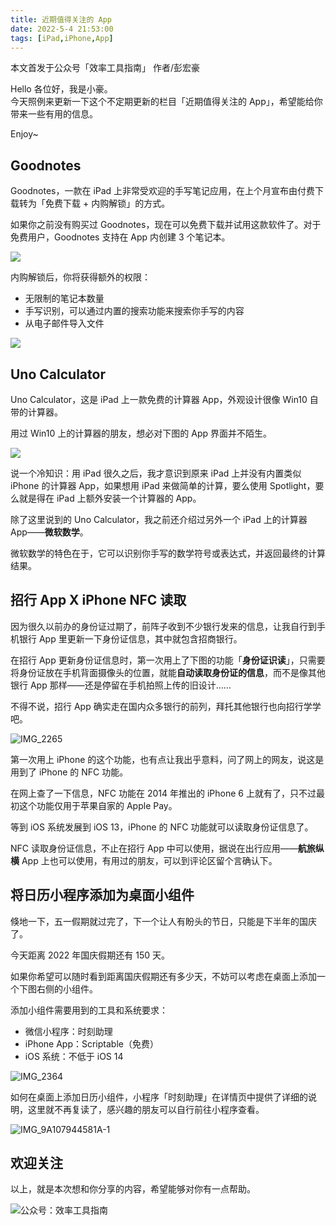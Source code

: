 ```yaml
---
title: 近期值得关注的 App                                     
date: 2022-5-4 21:53:00               
tags: [iPad,iPhone,App]                                                             
--- 
```


本文首发于公众号「效率工具指南」
作者/彭宏豪     

Hello 各位好，我是小豪。  
今天照例来更新一下这个不定期更新的栏目「近期值得关注的 App」，希望能给你带来一些有用的信息。

Enjoy~       

## Goodnotes

Goodnotes，一款在 iPad 上非常受欢迎的手写笔记应用，在上个月宣布由付费下载转为「免费下载 + 内购解锁」的方式。  

如果你之前没有购买过 Goodnotes，现在可以免费下载并试用这款软件了。对于免费用户，Goodnotes 支持在 App 内创建 3 个笔记本。    

![](https://article-picbed-1302715071.cos.ap-guangzhou.myqcloud.com/2022/05/04/16516687639596.jpg)

内购解锁后，你将获得额外的权限： 

* 无限制的笔记本数量  
* 手写识别，可以通过内置的搜索功能来搜索你手写的内容   
* 从电子邮件导入文件      

![](https://article-picbed-1302715071.cos.ap-guangzhou.myqcloud.com/2022/05/04/16516688928219.jpg)

## Uno Calculator

Uno Calculator，这是 iPad 上一款免费的计算器 App，外观设计很像 Win10 自带的计算器。   

用过 Win10 上的计算器的朋友，想必对下图的 App 界面并不陌生。   

![](https://article-picbed-1302715071.cos.ap-guangzhou.myqcloud.com/2022/05/04/16516691992097.jpg)

说一个冷知识：用 iPad 很久之后，我才意识到原来 iPad 上并没有内置类似 iPhone 的计算器 App，如果想用 iPad 来做简单的计算，要么使用 Spotlight，要么就是得在 iPad 上额外安装一个计算器的 App。  

除了这里说到的 Uno Calculator，我之前还介绍过另外一个 iPad 上的计算器 App——**微软数学**。   

微软数学的特色在于，它可以识别你手写的数学符号或表达式，并返回最终的计算结果。   


## 招行 App X iPhone NFC 读取   

因为很久以前办的身份证过期了，前阵子收到不少银行发来的信息，让我自行到手机银行 App 里更新一下身份证信息，其中就包含招商银行。  

在招行 App 更新身份证信息时，第一次用上了下图的功能「**身份证识读**」，只需要将身份证放在手机背面摄像头的位置，就能**自动读取身份证的信息**，而不是像其他银行 App 那样——还是停留在手机拍照上传的旧设计……     

不得不说，招行 App 确实走在国内众多银行的前列，拜托其他银行也向招行学学吧。    

![IMG_2265](https://article-picbed-1302715071.cos.ap-guangzhou.myqcloud.com/2022/05/04/img2265.JPEG)

第一次用上 iPhone 的这个功能，也有点让我出乎意料，问了网上的网友，说这是用到了 iPhone 的 NFC 功能。  

在网上查了一下信息，NFC 功能在 2014 年推出的 iPhone 6 上就有了，只不过最初这个功能仅用于苹果自家的 Apple Pay。   

等到 iOS 系统发展到 iOS 13，iPhone 的 NFC 功能就可以读取身份证信息了。

NFC 读取身份证信息，不止在招行 App 中可以使用，据说在出行应用——**航旅纵横** App 上也可以使用，有用过的朋友，可以到评论区留个言确认下。   


## 将日历小程序添加为桌面小组件   

倏地一下，五一假期就过完了，下一个让人有盼头的节日，只能是下半年的国庆了。   

今天距离 2022 年国庆假期还有 150 天。  

如果你希望可以随时看到距离国庆假期还有多少天，不妨可以考虑在桌面上添加一个下图右侧的小组件。  

添加小组件需要用到的工具和系统要求：     

* 微信小程序：时刻助理   
* iPhone App：Scriptable（免费）     
* iOS 系统：不低于 iOS 14      

![IMG_2364](https://article-picbed-1302715071.cos.ap-guangzhou.myqcloud.com/2022/05/04/img2364.PNG)

如何在桌面上添加日历小组件，小程序「时刻助理」在详情页中提供了详细的说明，这里就不再复读了，感兴趣的朋友可以自行前往小程序查看。   


![IMG_9A107944581A-1](https://article-picbed-1302715071.cos.ap-guangzhou.myqcloud.com/2022/05/04/img9a107944581a1.jpeg)


## 欢迎关注     

以上，就是本次想和你分享的内容，希望能够对你有一点帮助。     

![公众号：效率工具指南](https://article-picbed-1302715071.cos.ap-guangzhou.myqcloud.com/2021/05/28/gong-zhong-hao-wei-bu-er-wei-ma-dailogo.png)     